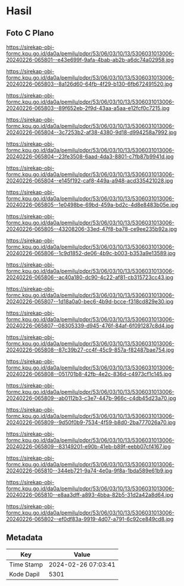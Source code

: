 # Hasil

## Foto C Plano

https://sirekap-obj-formc.kpu.go.id/da0a/pemilu/pdpr/53/06/03/10/13/5306031013006-20240226-065801--e43e699f-9afa-4bab-ab2b-a6dc74a02958.jpg

https://sirekap-obj-formc.kpu.go.id/da0a/pemilu/pdpr/53/06/03/10/13/5306031013006-20240226-065803--8a126d60-64fb-4f29-b130-6fb672491520.jpg

https://sirekap-obj-formc.kpu.go.id/da0a/pemilu/pdpr/53/06/03/10/13/5306031013006-20240226-065803--89f652eb-2f9d-43aa-a5aa-e12fcf0c7215.jpg

https://sirekap-obj-formc.kpu.go.id/da0a/pemilu/pdpr/53/06/03/10/13/5306031013006-20240226-065804--3c7253b2-af38-4380-9d18-d994258a7992.jpg

https://sirekap-obj-formc.kpu.go.id/da0a/pemilu/pdpr/53/06/03/10/13/5306031013006-20240226-065804--23fe3508-6aad-4da3-8801-c7fb87b9941d.jpg

https://sirekap-obj-formc.kpu.go.id/da0a/pemilu/pdpr/53/06/03/10/13/5306031013006-20240226-065804--e145f192-caf8-449a-a948-acd335421028.jpg

https://sirekap-obj-formc.kpu.go.id/da0a/pemilu/pdpr/53/06/03/10/13/5306031013006-20240226-065805--1e0498be-69bd-459a-bd2c-4d8e8483b05e.jpg

https://sirekap-obj-formc.kpu.go.id/da0a/pemilu/pdpr/53/06/03/10/13/5306031013006-20240226-065805--43208206-33ed-47f8-ba78-ce9ee235b92a.jpg

https://sirekap-obj-formc.kpu.go.id/da0a/pemilu/pdpr/53/06/03/10/13/5306031013006-20240226-065806--1c9d1852-de06-4b9c-b003-b353a9e13589.jpg

https://sirekap-obj-formc.kpu.go.id/da0a/pemilu/pdpr/53/06/03/10/13/5306031013006-20240226-065806--ac40a180-dc90-4c22-af81-cb315723cc43.jpg

https://sirekap-obj-formc.kpu.go.id/da0a/pemilu/pdpr/53/06/03/10/13/5306031013006-20240226-065807--1d18a0a0-bec6-4b9d-bcce-f318cd829e30.jpg

https://sirekap-obj-formc.kpu.go.id/da0a/pemilu/pdpr/53/06/03/10/13/5306031013006-20240226-065807--08305339-d945-476f-84af-6f091287c8d4.jpg

https://sirekap-obj-formc.kpu.go.id/da0a/pemilu/pdpr/53/06/03/10/13/5306031013006-20240226-065808--87c39b27-cc4f-45c9-857a-f82487bae754.jpg

https://sirekap-obj-formc.kpu.go.id/da0a/pemilu/pdpr/53/06/03/10/13/5306031013006-20240226-065808--051701b8-42fb-4e2c-836d-c4973cf1c145.jpg

https://sirekap-obj-formc.kpu.go.id/da0a/pemilu/pdpr/53/06/03/10/13/5306031013006-20240226-065809--ab0112b3-c3e7-447b-966c-c4db45d23a70.jpg

https://sirekap-obj-formc.kpu.go.id/da0a/pemilu/pdpr/53/06/03/10/13/5306031013006-20240226-065809--9d50f0b9-7534-4f59-b8d0-2ba777026a70.jpg

https://sirekap-obj-formc.kpu.go.id/da0a/pemilu/pdpr/53/06/03/10/13/5306031013006-20240226-065809--83149201-e90b-41eb-b89f-eebb07cf4167.jpg

https://sirekap-obj-formc.kpu.go.id/da0a/pemilu/pdpr/53/06/03/10/13/5306031013006-20240226-065810--344eb721-9a74-4e0a-9f8a-1bda589e61b9.jpg

https://sirekap-obj-formc.kpu.go.id/da0a/pemilu/pdpr/53/06/03/10/13/5306031013006-20240226-065810--e8aa3dff-a893-4bba-82b5-31d2a42a8d64.jpg

https://sirekap-obj-formc.kpu.go.id/da0a/pemilu/pdpr/53/06/03/10/13/5306031013006-20240226-065802--ef0df83a-9919-4d07-a791-6c92ce849cd8.jpg


## Metadata

| Key        | Value               |
| ---------- | ------------------- |
| Time Stamp | 2024-02-26 07:03:41 |
| Kode Dapil | 5301                |



